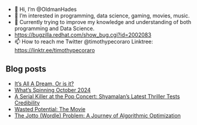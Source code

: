 - 👋 Hi, I’m @OldmanHades
- 👀 I’m interested in programming, data science, gaming, movies, music.
- 🌱 Currently trying to improve my knowledge and understanding of both programming and Data Science.
- https://bugzilla.redhat.com/show_bug.cgi?id=2002083
- 📫 How to reach me Twitter @timothypecoraro
Linktree: https://linktr.ee/timothypecoraro

## Blog posts
<!-- BLOG-POST-LIST:START -->
- [It’s All A Dream, Or is it?](https://medium.com/@timothypecoraro/its-all-a-dream-or-is-it-e5d75d5e5dbb?source=rss-5097f5c9b801------2)
- [What’s Spinning October 2024](https://medium.com/@timothypecoraro/whats-spinning-october-2024-ee6fa8c86e5f?source=rss-5097f5c9b801------2)
- [A Serial Killer at the Pop Concert: Shyamalan’s Latest Thriller Tests Credibility](https://medium.com/@timothypecoraro/a-serial-killer-at-the-pop-concert-shyamalans-latest-thriller-tests-credibility-0b2e70b0cf6c?source=rss-5097f5c9b801------2)
- [Wasted Potential: The Movie](https://medium.com/@timothypecoraro/wasted-potential-the-movie-6afa748e1d9e?source=rss-5097f5c9b801------2)
- [The Jotto &lpar;Wordle&rpar; Problem: A Journey of Algorithmic Optimization](https://medium.com/@timothypecoraro/the-jotto-wordle-problem-a-journey-of-algorithmic-optimization-eb1ce6f62a0f?source=rss-5097f5c9b801------2)
<!-- BLOG-POST-LIST:END -->
